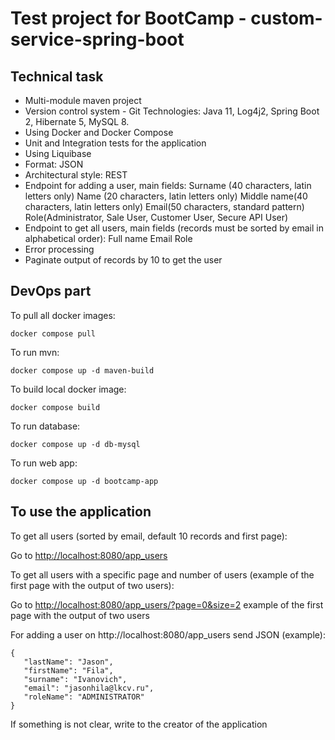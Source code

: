# Test project for BootCamp - custom-service-spring-boot

## Technical task

- Multi-module maven project
- Version control system - Git
  Technologies:
  Java 11, Log4j2, Spring Boot 2, Hibernate 5, MySQL 8.
- Using Docker and Docker Compose
- Unit and Integration tests for the application
- Using Liquibase
- Format: JSON
- Architectural style: REST
- Endpoint for adding a user, main fields:
  Surname (40 characters, latin letters only)
  Name (20 characters, latin letters only)
  Middle name(40 characters, latin letters only)
  Email(50 characters, standard pattern)
  Role(Administrator, Sale User, Customer User, Secure API User)
- Endpoint to get all users, main fields (records must be sorted by email in alphabetical order):
  Full name
  Email
  Role
- Error processing
- Paginate output of records by 10 to get the user

## DevOps part

To pull all docker images:

```text
docker compose pull
```

To run mvn:

```text
docker compose up -d maven-build
```

To build local docker image:

```text
docker compose build
```

To run database:

```text
docker compose up -d db-mysql
```

To run web app:
```text
docker compose up -d bootcamp-app
```

## To use the application

To get all users (sorted by email, default 10 records and first page):

Go to [http://localhost:8080/app_users](http://localhost:8080/app_users)

To get all users with a specific page and number of users (example of the first page with the output of two users):

Go to [http://localhost:8080/app_users/?page=0&size=2](http://localhost:8080/app_users/?page=0&size=2)
example of the first page with the output of two users

For adding a user on http://localhost:8080/app_users send JSON (example):
```text
{
   "lastName": "Jason",
   "firstName": "Fila",
   "surname": "Ivanovich",
   "email": "jasonhila@lkcv.ru",
   "roleName": "ADMINISTRATOR"
}
```
If something is not clear, write to the creator of the application

